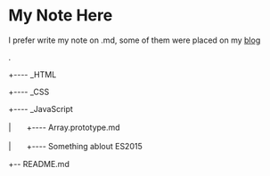 # My Note Here

I prefer write my note on .md, some of them were placed on my [blog](http://l-movingon.github.io/) 

.

+---- _HTML

+---- _CSS

+---- _JavaScript

|　　+---- Array.prototype.md

|　　+---- Something ablout ES2015

+-- README.md
